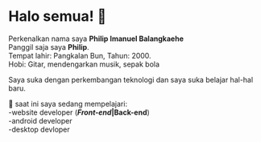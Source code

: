 # Halo semua! 👋

Perkenalkan nama saya **Philip Imanuel Balangkaehe**\
Panggil saja saya **Philip**.\
Tempat lahir: Pangkalan Bun, Tahun: 2000.\
Hobi: Gitar, mendengarkan musik, sepak bola

Saya suka dengan perkembangan teknologi dan saya suka belajar hal-hal baru.

🌱 saat ini saya sedang mempelajari:\
-website developer (**_Front-end_|Back-end**)<br/> 
-android developer<br/>
-desktop devloper




